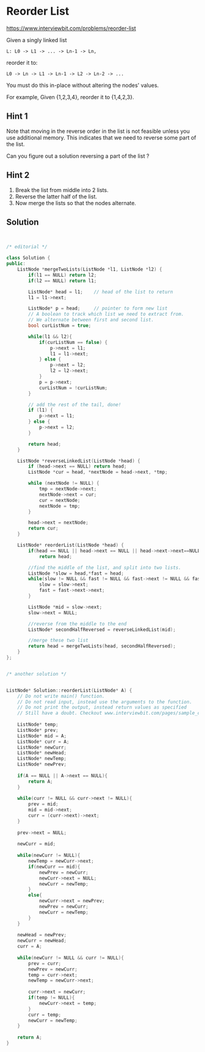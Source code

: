 # Reorder List

https://www.interviewbit.com/problems/reorder-list


Given a singly linked list

    L: L0 -> L1 -> ... -> Ln-1 -> Ln,
reorder it to:

    L0 -> Ln -> L1 -> Ln-1 -> L2 -> Ln-2 -> ...
You must do this in-place without altering the nodes' values.

For example,
Given {1,2,3,4}, reorder it to {1,4,2,3}.

## Hint 1

Note that moving in the reverse order in the list is not feasible unless you use additional memory. This indicates that we need to reverse some part of the list.

Can you figure out a solution reversing a part of the list ?

## Hint 2

1) Break the list from middle into 2 lists.
2) Reverse the latter half of the list. 
3) Now merge the lists so that the nodes alternate.

## Solution

```cpp


/* editorial */

class Solution {
public:
    ListNode *mergeTwoLists(ListNode *l1, ListNode *l2) {
        if(l1 == NULL) return l2;
        if(l2 == NULL) return l1;

        ListNode* head = l1;    // head of the list to return
        l1 = l1->next;

        ListNode* p = head;     // pointer to form new list
        // A boolean to track which list we need to extract from. 
        // We alternate between first and second list. 
        bool curListNum = true;

        while(l1 && l2){
            if(curListNum == false) {
                p->next = l1;
                l1 = l1->next;
            } else {
                p->next = l2;
                l2 = l2->next;
            }
            p = p->next;
            curListNum = !curListNum;
        }

        // add the rest of the tail, done!
        if (l1) {
            p->next = l1;
        } else {
            p->next = l2;
        }

        return head;
    }

    ListNode *reverseLinkedList(ListNode *head) {
        if (head->next == NULL) return head;
        ListNode *cur = head, *nextNode = head->next, *tmp;

        while (nextNode != NULL) {
            tmp = nextNode->next;
            nextNode->next = cur;
            cur = nextNode;
            nextNode = tmp;
        }

        head->next = nextNode;
        return cur;
    }

    ListNode* reorderList(ListNode *head) {
        if(head == NULL || head->next == NULL || head->next->next==NULL)
            return head;

        //find the middle of the list, and split into two lists.    
        ListNode *slow = head,*fast = head;
        while(slow != NULL && fast != NULL && fast->next != NULL && fast->next->next != NULL){
            slow = slow->next;
            fast = fast->next->next;
        }

        ListNode *mid = slow->next;
        slow->next = NULL;

        //reverse from the middle to the end
        ListNode* secondHalfReversed = reverseLinkedList(mid);

        //merge these two list
        return head = mergeTwoLists(head, secondHalfReversed);
    }
};


/* another solution */


ListNode* Solution::reorderList(ListNode* A) {
    // Do not write main() function.
    // Do not read input, instead use the arguments to the function.
    // Do not print the output, instead return values as specified
    // Still have a doubt. Checkout www.interviewbit.com/pages/sample_codes/ for more details
    
    ListNode* temp;
    ListNode* prev;
    ListNode* mid = A;
    ListNode* curr = A;
    ListNode* newCurr;
    ListNode* newHead;
    ListNode* newTemp;
    ListNode* newPrev;
    
    if(A == NULL || A->next == NULL){
        return A;
    }
    
    while(curr != NULL && curr->next != NULL){
        prev = mid;
        mid = mid->next;
        curr = (curr->next)->next;
    }
    
    prev->next = NULL;
    
    newCurr = mid;
    
    while(newCurr != NULL){
        newTemp = newCurr->next;
        if(newCurr == mid){
            newPrev = newCurr;
            newCurr->next = NULL;
            newCurr = newTemp;
        }
        else{
            newCurr->next = newPrev;
            newPrev = newCurr;
            newCurr = newTemp;
        }
    }
    
    newHead = newPrev;
    newCurr = newHead;
    curr = A;
    
    while(newCurr != NULL && curr != NULL){
        prev = curr;
        newPrev = newCurr;
        temp = curr->next;
        newTemp = newCurr->next;
        
        curr->next = newCurr;
        if(temp != NULL){
            newCurr->next = temp;
        }
        curr = temp;
        newCurr = newTemp;
    }
    
    return A;
}
```